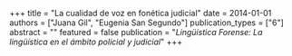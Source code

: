 +++
title = "La cualidad de voz en fonética judicial"
date = 2014-01-01
authors = ["Juana Gil", "Eugenia San Segundo"]
publication_types = ["6"]
abstract = ""
featured = false
publication = "*Lingüística Forense: La lingüística en el ámbito policial y judicial*"
+++

